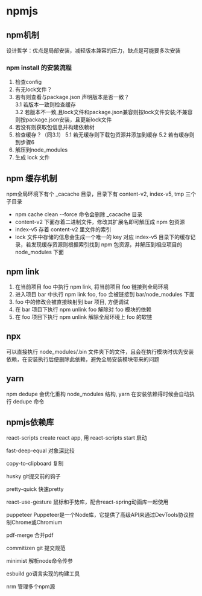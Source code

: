# npmjs

## npm机制

设计哲学：优点是局部安装，减轻版本兼容的压力，缺点是可能要多次安装

### npm install 的安装流程  
1. 检查config
2. 有无lock文件？
3. 若有则查看与package.json 声明版本是否一致？  
    3.1 若版本一致则检查缓存  
    3.2 若版本不一致,且lock文件和package.json兼容则按lock文件安装;不兼容则按package.json安装，且更新lock文件
4. 若没有则获取包信息并构建依赖树 
5. 检查缓存？（同3.1）
    5.1 若无缓存则下载包资源并添加到缓存
    5.2 若有缓存则到步骤6
6. 解压到node_modules
7. 生成 lock 文件

## npm 缓存机制

npm全局环境下有个 _cacache 目录，目录下有 content-v2, index-v5, tmp 三个子目录
- npm cache clean --force 命令会删除 _cacache 目录
- content-v2 下面存着二进制文件，修改其扩展名即可解压成 npm 包资源
- index-v5 存着 content-v2 里文件的索引 
- lock 文件中存储的信息会生成一个唯一的 key 对应 index-v5 目录下的缓存记录，若发现缓存资源则根据索引找到 npm 包资源，并解压到相应项目的 node_modules 下面

## npm link

1. 在当前项目 foo 中执行 npm link, 将当前项目 foo 链接到全局环境  
2. 进入项目 bar 中执行 npm link foo, foo 会被链接到 bar/node_modules 下面  
3. foo 中的修改会被直接映射到 bar 项目, 方便调试  
4. 在 bar 项目下执行 npm unlink foo 解除对 foo 模块的依赖
5. 在 foo 项目下执行 npm unlink 解除全局环境上 foo 的软链

## npx 

可以直接执行 node_modules/.bin 文件夹下的文件，且会在执行模块时优先安装依赖，在安装执行后便删除此依赖，避免全局安装模块带来的问题  

## yarn

npm dedupe 会优化重构 node_modules 结构, yarn 在安装依赖得时候会自动执行 dedupe 命令

## npmjs依赖库

react-scripts     create react app, 用 react-scripts start 启动

fast-deep-equal   对象深比较

copy-to-clipboard 复制

husky             git提交前的钩子

pretty-quick      快速pretty

react-use-gesture 鼠标和手势库，配合react-spring动画库一起使用

puppeteer         Puppeteer是一个Node库，它提供了高级API来通过DevTools协议控制Chrome或Chromium

pdf-merge         合并pdf

commitizen        git 提交规范

minimist          解析node命令传参

esbuild           go语言实现的构建工具

nrm               管理多个npm源